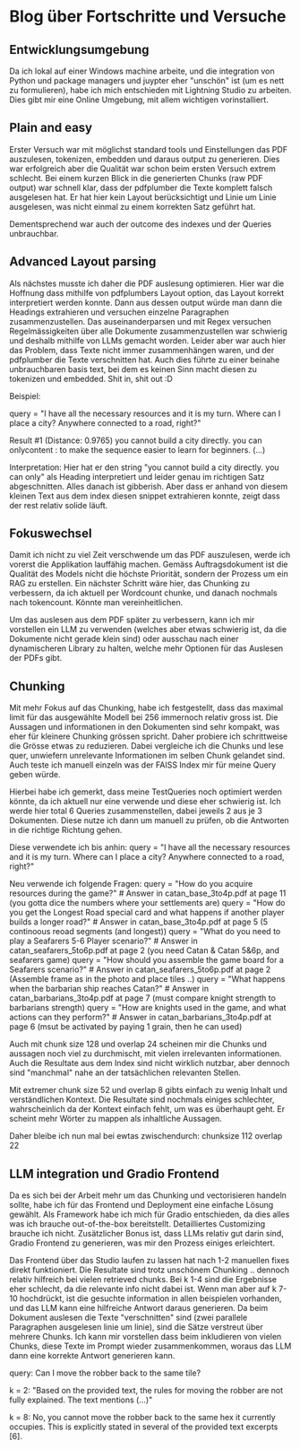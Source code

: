 # Blog über Fortschritte und Versuche

## Entwicklungsumgebung

Da ich lokal auf einer Windows machine arbeite, und die integration von Python und package managers und juypter eher "unschön" ist (um es nett zu formulieren), habe ich mich entschieden mit Lightning Studio zu arbeiten. Dies gibt mir eine Online Umgebung, mit allem wichtigen vorinstalliert.

## Plain and easy

Erster Versuch war mit möglichst standard tools und Einstellungen das PDF auszulesen, tokenizen, embedden und daraus output zu generieren. Dies war erfolgreich aber die Qualität war schon beim ersten Versuch extrem schlecht. Bei einem kurzen Blick in die generierten Chunks (raw PDF output) war schnell klar, dass der pdfplumber die Texte komplett falsch ausgelesen hat. Er hat hier kein Layout berücksichtigt und Linie um Linie ausgelesen, was nicht einmal zu einem korrekten Satz geführt hat.

Dementsprechend war auch der outcome des indexes und der Queries unbrauchbar.

## Advanced Layout parsing

Als nächstes musste ich daher die PDF auslesung optimieren. Hier war die Hoffnung dass mithilfe von pdfplumbers Layout option, das Layout korrekt interpretiert werden konnte. Dann aus dessen output würde man dann die Headings extrahieren und versuchen einzelne Paragraphen zusammenzustellen. Das auseinanderparsen und mit Regex versuchen Regelmässigkeiten über alle Dokumente zusammenzustellen war schwierig und deshalb mithilfe von LLMs gemacht worden. Leider aber war auch hier das Problem, dass Texte nicht immer zusammenhängen waren, und der pdfplumber die Texte verschnitten hat. Auch dies führte zu einer beinahe unbrauchbaren basis text, bei dem es keinen Sinn macht diesen zu tokenizen und embedded. Shit in, shit out :D

Beispiel:

query = "I have all the necessary resources and it is my turn. Where can I place a city? Anywhere connected to a road, right?"

Result #1 (Distance: 0.9765)
you cannot build a city directly. you can onlycontent : to make the sequence easier to learn for beginners. (...)

Interpretation: Hier hat er den string "you cannot build a city directly. you can only" als Heading interpretiert und leider genau im richtigen Satz abgeschnitten. Alles danach ist gibberish. Aber dass er anhand von diesem kleinen Text aus dem index diesen snippet extrahieren konnte, zeigt dass der rest relativ solide läuft.

## Fokuswechsel

Damit ich nicht zu viel Zeit verschwende um das PDF auszulesen, werde ich vorerst die Applikation lauffähig machen. Gemäss Auftragsdokument ist die Qualität des Models nicht die höchste Priorität, sondern der Prozess um ein RAG zu erstellen. Ein nächster Schritt wäre hier, das Chunking zu verbessern, da ich aktuell per Wordcount chunke, und danach nochmals nach tokencount. Könnte man vereinheitlichen.

Um das auslesen aus dem PDF später zu verbessern, kann ich mir vorstellen ein LLM zu verwenden (welches aber etwas schwierig ist, da die Dokumente nicht gerade klein sind) oder ausschau nach einer dynamischeren Library zu halten, welche mehr Optionen für das Auslesen der PDFs gibt.

## Chunking

Mit mehr Fokus auf das Chunking, habe ich festgestellt, dass das maximal limit für das ausgewählte Modell bei 256 immernoch relativ gross ist. Die Aussagen und informationen in den Dokumenten sind sehr kompakt, was eher für kleinere Chunking grössen spricht. Daher probiere ich schrittweise die Grösse etwas zu reduzieren. Dabei vergleiche ich die Chunks und lese quer, unwiefern unrelevante Informationen im selben Chunk gelandet sind. Auch teste ich manuell einzeln was der FAISS Index mir für meine Query geben würde.

Hierbei habe ich gemerkt, dass meine TestQueries noch optimiert werden könnte, da ich aktuell nur eine verwende und diese eher schwierig ist. Ich werde hier total 6 Queries zusammenstellen, dabei jeweils 2 aus je 3 Dokumenten. Diese nutze ich dann um manuell zu prüfen, ob die Antworten in die richtige Richtung gehen.

Diese verwendete ich bis anhin:
query = "I have all the necessary resources and it is my turn. Where can I place a city? Anywhere connected to a road, right?"

Neu verwende ich folgende Fragen:
query = "How do you acquire resources during the game?" # Answer in catan_base_3to4p.pdf at page 11 (you gotta dice the numbers where your settlements are)
query = "How do you get the Longest Road special card and what happens if another player builds a longer road?" # Answer in catan_base_3to4p.pdf at page 5 (5 continoous reoad segments (and longest))
query = "What do you need to play a Seafarers 5-6 Player scenario?" # Answer in catan_seafarers_5to6p.pdf at page 2 (you need Catan & Catan 5&6p, and seafarers game)
query = "How should you assemble the game board for a Seafarers scenario?" # Answer in catan_seafarers_5to6p.pdf at page 2 (Assemble frame as in the photo and place tiles ..)
query = "What happens when the barbarian ship reaches Catan?" # Answer in catan_barbarians_3to4p.pdf at page 7 (must compare knight strength to barbarians strength)
query = "How are knights used in the game, and what actions can they perform?" # Answer in catan_barbarians_3to4p.pdf at page 6 (msut be activated by paying 1 grain, then he can used)

Auch mit chunk size 128 und overlap 24 scheinen mir die Chunks und aussagen noch viel zu durchmischt, mit vielen irrelevanten informationen. Auch die Resultate aus dem Index sind nicht wirklich nutzbar, aber dennoch sind "manchmal" nahe an der tatsächlichen relevanten Stellen.

Mit extremer chunk size 52 und overlap 8 gibts einfach zu wenig Inhalt und verständlichen Kontext. Die Resultate sind nochmals einiges schlechter, wahrscheinlich da der Kontext einfach fehlt, um was es überhaupt geht. Er scheint mehr Wörter zu mappen als inhaltliche Aussagen.

Daher bleibe ich nun mal bei ewtas zwischendurch: chunksize 112 overlap 22

## LLM integration und Gradio Frontend

Da es sich bei der Arbeit mehr um das Chunking und vectorisieren handeln sollte, habe ich für das Frontend und Deployment eine einfache Lösung gewählt. Als Framework habe ich mich für Gradio entschieden, da dies alles was ich brauche out-of-the-box bereitstellt. Detailliertes Customizing brauche ich nicht. Zusätzlicher Bonus ist, dass LLMs relativ gut darin sind, Gradio Frontend zu generieren, was mir den Prozess einiges erleichtert.

Das Frontend über das Studio laufen zu lassen hat nach 1-2 manuellen fixes direkt funktioniert. Die Resultate sind trotz unschönem Chunking .. dennoch relativ hilfreich bei vielen retrieved chunks. Bei k 1-4 sind die Ergebnisse eher schlecht, da die relevante info nicht dabei ist. Wenn man aber auf k 7-10 hochdrückt, ist die gesuchte information in allen beispielen vorhanden, und das LLM kann eine hilfreiche Antwort daraus generieren. Da beim Dokument auslesen die Texte "verschnitten" sind (zwei parallele Paragraphen ausgelesen linie um linie), sind die Sätze verstreut über mehrere Chunks. Ich kann mir vorstellen dass beim inkludieren von vielen Chunks, diese Texte im Prompt wieder zusammenkommen, woraus das LLM dann eine korrekte Antwort generieren kann.

query: Can I move the robber back to the same tile?

k = 2:
"Based on the provided text, the rules for moving the robber are not fully explained. The text mentions (...)"

k = 8:
No, you cannot move the robber back to the same hex it currently occupies. This is explicitly stated in several of the provided text excerpts [6].
